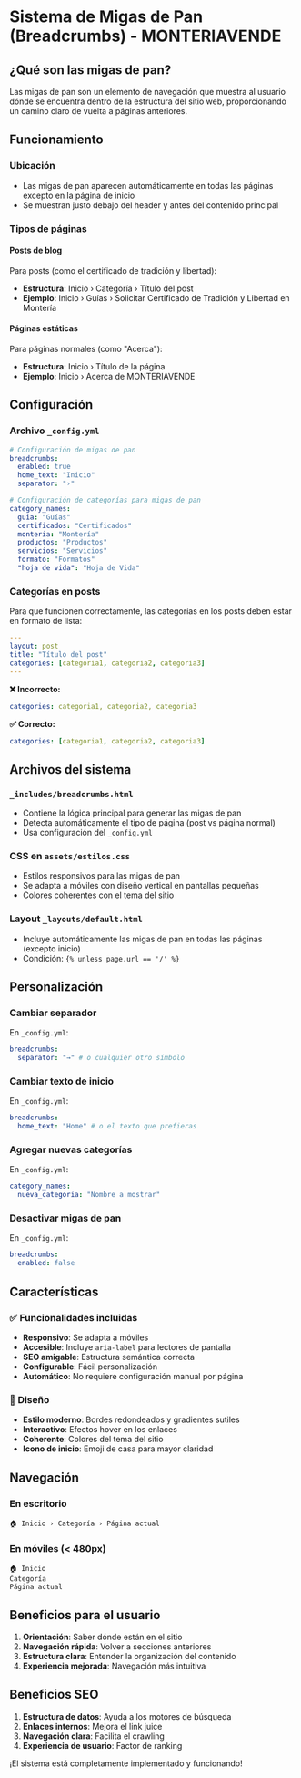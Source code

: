 # Sistema de Migas de Pan (Breadcrumbs) - MONTERIAVENDE

## ¿Qué son las migas de pan?

Las migas de pan son un elemento de navegación que muestra al usuario dónde se encuentra dentro de la estructura del sitio web, proporcionando un camino claro de vuelta a páginas anteriores.

## Funcionamiento

### Ubicación

- Las migas de pan aparecen automáticamente en todas las páginas excepto en la página de inicio
- Se muestran justo debajo del header y antes del contenido principal

### Tipos de páginas

#### Posts de blog

Para posts (como el certificado de tradición y libertad):

- **Estructura**: Inicio › Categoría › Título del post
- **Ejemplo**: Inicio › Guías › Solicitar Certificado de Tradición y Libertad en Montería

#### Páginas estáticas

Para páginas normales (como "Acerca"):

- **Estructura**: Inicio › Título de la página
- **Ejemplo**: Inicio › Acerca de MONTERIAVENDE

## Configuración

### Archivo `_config.yml`

```yaml
# Configuración de migas de pan
breadcrumbs:
  enabled: true
  home_text: "Inicio"
  separator: "›"

# Configuración de categorías para migas de pan
category_names:
  guia: "Guías"
  certificados: "Certificados"
  monteria: "Montería"
  productos: "Productos"
  servicios: "Servicios"
  formato: "Formatos"
  "hoja de vida": "Hoja de Vida"
```

### Categorías en posts

Para que funcionen correctamente, las categorías en los posts deben estar en formato de lista:

```yaml
---
layout: post
title: "Título del post"
categories: [categoria1, categoria2, categoria3]
---
```

**❌ Incorrecto:**

```yaml
categories: categoria1, categoria2, categoria3
```

**✅ Correcto:**

```yaml
categories: [categoria1, categoria2, categoria3]
```

## Archivos del sistema

### `_includes/breadcrumbs.html`

- Contiene la lógica principal para generar las migas de pan
- Detecta automáticamente el tipo de página (post vs página normal)
- Usa configuración del `_config.yml`

### CSS en `assets/estilos.css`

- Estilos responsivos para las migas de pan
- Se adapta a móviles con diseño vertical en pantallas pequeñas
- Colores coherentes con el tema del sitio

### Layout `_layouts/default.html`

- Incluye automáticamente las migas de pan en todas las páginas (excepto inicio)
- Condición: `{% unless page.url == '/' %}`

## Personalización

### Cambiar separador

En `_config.yml`:

```yaml
breadcrumbs:
  separator: "→" # o cualquier otro símbolo
```

### Cambiar texto de inicio

En `_config.yml`:

```yaml
breadcrumbs:
  home_text: "Home" # o el texto que prefieras
```

### Agregar nuevas categorías

En `_config.yml`:

```yaml
category_names:
  nueva_categoria: "Nombre a mostrar"
```

### Desactivar migas de pan

En `_config.yml`:

```yaml
breadcrumbs:
  enabled: false
```

## Características

### ✅ Funcionalidades incluidas

- **Responsivo**: Se adapta a móviles
- **Accesible**: Incluye `aria-label` para lectores de pantalla
- **SEO amigable**: Estructura semántica correcta
- **Configurable**: Fácil personalización
- **Automático**: No requiere configuración manual por página

### 🎨 Diseño

- **Estilo moderno**: Bordes redondeados y gradientes sutiles
- **Interactivo**: Efectos hover en los enlaces
- **Coherente**: Colores del tema del sitio
- **Icono de inicio**: Emoji de casa para mayor claridad

## Navegación

### En escritorio

```
🏠 Inicio › Categoría › Página actual
```

### En móviles (< 480px)

```
🏠 Inicio
Categoría
Página actual
```

## Beneficios para el usuario

1. **Orientación**: Saber dónde están en el sitio
2. **Navegación rápida**: Volver a secciones anteriores
3. **Estructura clara**: Entender la organización del contenido
4. **Experiencia mejorada**: Navegación más intuitiva

## Beneficios SEO

1. **Estructura de datos**: Ayuda a los motores de búsqueda
2. **Enlaces internos**: Mejora el link juice
3. **Navegación clara**: Facilita el crawling
4. **Experiencia de usuario**: Factor de ranking

¡El sistema está completamente implementado y funcionando!

